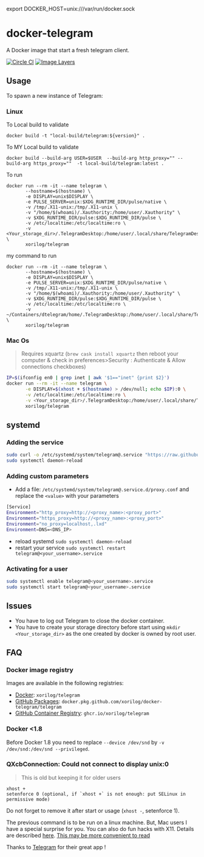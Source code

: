 
export DOCKER_HOST=unix:///var/run/docker.sock





# docker-telegram

A Docker image that start a fresh telegram client.

[![Circle CI](https://circleci.com/gh/xorilog/docker-telegram.svg?style=shield)](https://circleci.com/gh/xorilog/docker-telegram)
[![Image Layers](https://images.microbadger.com/badges/image/xorilog/telegram.svg)](https://microbadger.com/images/xorilog/telegram)

## Usage

To spawn a new instance of Telegram:

### Linux


To Local build to validate

```shell
docker build -t "local-build/telegram:${version}" .
```
To MY Local build to validate


```shell
docker build --build-arg USER=$USER  --build-arg http_proxy="" --build-arg https_proxy=""  -t local-build/telegram:latest .
```




To run

```shell
docker run --rm -it --name telegram \
       --hostname=$(hostname) \
       -e DISPLAY=unix$DISPLAY \
       -e PULSE_SERVER=unix:$XDG_RUNTIME_DIR/pulse/native \
       -v /tmp/.X11-unix:/tmp/.X11-unix \
       -v "/home/$(whoami)/.Xauthority:/home/user/.Xauthority" \
       -v $XDG_RUNTIME_DIR/pulse:$XDG_RUNTIME_DIR/pulse \
       -v /etc/localtime:/etc/localtime:ro \
       -v <Your_storage_dir>/.TelegramDesktop:/home/user/.local/share/TelegramDesktop/ \
       xorilog/telegram
```

my command to run

```shell
docker run --rm -it --name telegram \
       --hostname=$(hostname) \
       -e DISPLAY=unix$DISPLAY \
       -e PULSE_SERVER=unix:$XDG_RUNTIME_DIR/pulse/native \
       -v /tmp/.X11-unix:/tmp/.X11-unix \
       -v "/home/$(whoami)/.Xauthority:/home/user/.Xauthority" \
       -v $XDG_RUNTIME_DIR/pulse:$XDG_RUNTIME_DIR/pulse \
       -v /etc/localtime:/etc/localtime:ro \
       -v ~/Containers/dtelegram/home/.TelegramDesktop:/home/user/.local/share/TelegramDesktop/ \
       xorilog/telegram
```




### Mac Os

> Requires xquartz (`brew cask install xquartz` then reboot your computer & check in preferences>Security : Authenticate & Allow connections checkboxes)

```bash
IP=$(ifconfig en0 | grep inet | awk '$1=="inet" {print $2}')
docker run --rm -it --name telegram \
       -e DISPLAY=$(xhost + $(hostname) > /dev/null; echo $IP):0 \
       -v /etc/localtime:/etc/localtime:ro \
       -v <Your_storage_dir>/.TelegramDesktop:/home/user/.local/share/TelegramDesktop/ \
       xorilog/telegram
```

## systemd

### Adding the service

```bash
sudo curl -o /etc/systemd/system/telegram@.service "https://raw.githubusercontent.com/xorilog/docker-telegram/master/telegram%40.service"
sudo systemctl daemon-reload
```

### Adding custom parameters

* Add a file: `/etc/systemd/system/telegram@.service.d/proxy.conf` and replace the `<value>` with your parameters

```bash
[Service]
Environment="http_proxy=http://<proxy_name>:<proxy_port>"
Environment="https_proxy=http://<proxy_name>:<proxy_port>"
Environment="no_proxy=localhost,.lxd"
Environment=DNS=<DNS_IP>
```

* reload systemd `sudo systemctl daemon-reload`
* restart your service `sudo systemctl restart telegram@<your_username>.service`

### Activating for a user

```bash
sudo systemctl enable telegram@<your_username>.service
sudo systemctl start telegram@<your_username>.service
```

## Issues

* You have to log out Telegram to close the docker container.
* You have to create your storage directory before start using `mkdir <Your_storage_dir>` as the one created by docker is owned by root user.

## FAQ

### Docker image registry

Images are available in the following registries:

* [Docker](https://hub.docker.com/r/xorilog/telegram): `xorilog/telegram`
* [GitHub Packages](https://github.com/xorilog/docker-telegram/packages/26101): `docker.pkg.github.com/xorilog/docker-telegram/telegram`
* [GitHub Container Registry](https://github.com/users/xorilog/packages/container/package/telegram): `ghcr.io/xorilog/telegram`

### Docker <1.8

Before Docker 1.8 you need to replace `--device /dev/snd` by `-v /dev/snd:/dev/snd --privileged`.

### QXcbConnection: Could not connect to display unix:0

>This is old but keeping it for older users

```shell
xhost +
setenforce 0 (optional, if `xhost +` is not enough: put SELinux in permissive mode)
```

Do not forget to remove it after start or usage (`xhost -`, setenforce 1).

The previous command is to be run on a linux machine. But, Mac users I have a special surprise for you. You can also do fun hacks with X11. Details are described [here](https://github.com/docker/docker/issues/8710).
[This may be more convenient to read](https://gist.github.com/netgusto/931085fc3673b69dd15a1763784307c5)

Thanks to [Telegram](https://telegram.org/) for their great app !
